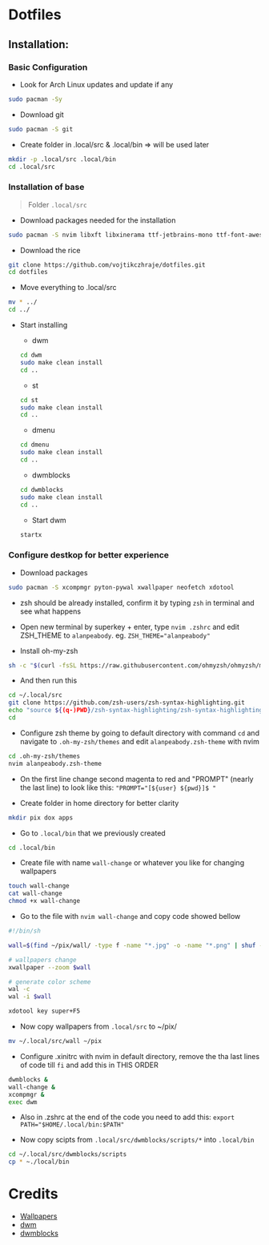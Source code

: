 # Dotfiles

## Installation:

### Basic Configuration
- Look for Arch Linux updates and update if any
```bash
sudo pacman -Sy
```
- Download git

``` bash
sudo pacman -S git
```
- Create folder in .local/src & .local/bin => will be used later
```bash
mkdir -p .local/src .local/bin
cd .local/src
```

### Installation of base
> Folder `.local/src`

- Download packages needed for the installation
```bash
sudo pacman -S nvim libxft libxinerama ttf-jetbrains-mono ttf-font-awesome noto-fonts-cjk noto-fonts-emoji firefox zsh
```


- Download the rice
```bash
git clone https://github.com/vojtikczhraje/dotfiles.git
cd dotfiles
```

- Move everything to .local/src
```bash
mv * ../
cd ../
```

- Start installing
    - dwm
    ```bash
    cd dwm
    sudo make clean install
    cd ..
    ```

    - st
    ```bash
    cd st
    sudo make clean install
    cd ..
    ```

    - dmenu
    ```bash
    cd dmenu
    sudo make clean install
    cd ..
    ```

    - dwmblocks
    ```bash
    cd dwmblocks
    sudo make clean install
    cd ..
    ```

    - Start dwm
    ```bash
    startx
    ```

### Configure destkop for better experience
- Download packages 

```bash
sudo pacman -S xcompmgr pyton-pywal xwallpaper neofetch xdotool
```

- zsh should be already installed, confirm it by typing `zsh` in terminal and see what happens

- Open new terminal by superkey + enter, type `nvim .zshrc` and edit ZSH_THEME to `alanpeabody`. eg. `ZSH_THEME="alanpeabody"`

- Install oh-my-zsh
```bash
sh -c "$(curl -fsSL https://raw.githubusercontent.com/ohmyzsh/ohmyzsh/master/tools/install.sh)"
```

- And then run this
```bash
cd ~/.local/src
git clone https://github.com/zsh-users/zsh-syntax-highlighting.git
echo "source ${(q-)PWD}/zsh-syntax-highlighting/zsh-syntax-highlighting.zsh" >> ${ZDOTDIR:-$HOME}/.zshrc
cd
```

- Configure zsh theme by going to default directory with command `cd` and navigate to `.oh-my-zsh/themes` and edit `alanpeabody.zsh-theme` with nvim

```bash 
cd .oh-my-zsh/themes
nvim alanpeabody.zsh-theme
```

- On the first line change second magenta to red and "PROMPT" (nearly the last line) to look like this: `"PROMPT="[${user} ${pwd}]$ "`

- Create folder in home directory for better clarity
```bash
mkdir pix dox apps
```

- Go to `.local/bin` that we previously created
```bash
cd .local/bin
```

- Create file with name `wall-change` or whatever you like for changing wallpapers
```bash
touch wall-change
cat wall-change
chmod +x wall-change
```

- Go to the file with `nvim wall-change` and copy code showed bellow
```bash
#!/bin/sh

wall=$(find ~/pix/wall/ -type f -name "*.jpg" -o -name "*.png" | shuf -n 1)

# wallpapers change
xwallpaper --zoom $wall

# generate color scheme
wal -c 
wal -i $wall

xdotool key super+F5
```

- Now copy wallpapers from `.local/src` to ~/pix/
```bash
mv ~/.local/src/wall ~/pix
```

- Configure .xinitrc with nvim in default directory, remove the tha last lines of code till `fi` and add this in THIS ORDER
```bash
dwmblocks &
wall-change &
xcompmgr &
exec dwm
```

- Also in .zshrc at the end of the code you need to add this: `export PATH="$HOME/.local/bin:$PATH"`

- Now copy scipts from `.local/src/dwmblocks/scripts/*` into `.local/bin`
```bash
cd ~/.local/src/dwmblocks/scripts
cp * ~./local/bin
```










# Credits
- [Wallpapers](https://github.com/whoisYoges/lwalpapers)
- [dwm](https://dwm.suckless.org/)
- [dwmblocks](https://github.com/LukeSmithxyz/dwmblocks)

